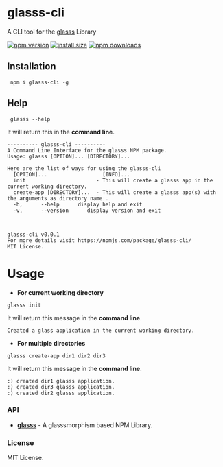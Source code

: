 # glasss-cli

A CLI tool for the [glasss](https://github.com/lf32/glasss) Library

[![npm version](https://img.shields.io/npm/v/glasss-cli.svg?style=flat-square)](https://www.npmjs.org/package/glasss-cli)
[![install size](https://packagephobia.com/badge?p=glasss-cli)](https://packagephobia.com/result?p=glasss-cli)
[![npm downloads](https://img.shields.io/npm/dt/glasss-cli.svg?style=flat-square)](http://npm-stat.com/charts.html?package=glasss-cli)


## Installation

```
 npm i glasss-cli -g
 ```

## Help

```
 glasss --help
 ```

It will return this in the **command line**.

```
---------- glasss-cli ----------
A Command Line Interface for the glasss NPM package.
Usage: glasss [OPTION]... [DIRECTORY]...

Here are the list of ways for using the glasss-cli
  [OPTION]...                  [INFO]...
  init                       - This will create a glasss app in the current working directory.
  create-app [DIRECTORY]...  - This will create a glasss app(s) with the arguments as directory name .
  -h,      --help      display help and exit
  -v,      --version      display version and exit



glasss-cli v0.0.1
For more details visit https://npmjs.com/package/glasss-cli/
MIT License.
```

# Usage

* **For current working directory**

 ```
 glasss init
 ```

 It will return this message in the **command line**.

 ```
 Created a glass application in the current working directory.
 ```

* **For multiple directories**

 ```
 glasss create-app dir1 dir2 dir3
 ```

 It will return this message in the **command line**.

 ```
 :) created dir1 glasss application.
 :) created dir3 glasss application.
 :) created dir2 glasss application.
 ```

### API

- **[glasss](https://github.com/lf32/glasss)** - A glasssmorphism based NPM Library.

### License

MIT License.
